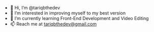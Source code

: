- 👋 Hi, I’m @tariqbthedev
- 👀 I’m interested in improving myself to my best version
- 🌱 I’m currently learning Front-End Development and Video Editing
- 📫 Reach me at tariqbthedev@gmail.com 

<!---
tariqbthedev/tariqbthedev is a ✨ special ✨ repository because its `README.md` (this file) appears on your GitHub profile.
You can click the Preview link to take a look at your changes.
--->
